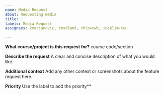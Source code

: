 ```yaml
---
name: Media Request
about: Requesting media
title: ''
labels: Media Request
assignees: kmarjanovic, cmadland, chloecwh, inoklim-twu

---
```


**What course/project is this request for?**
course code/section

**Describe the request**
A clear and concise description of what you would like.

**Additional context**
Add any other context or screenshots about the feature request here.

**Priority**
Use the label to add the priority**
